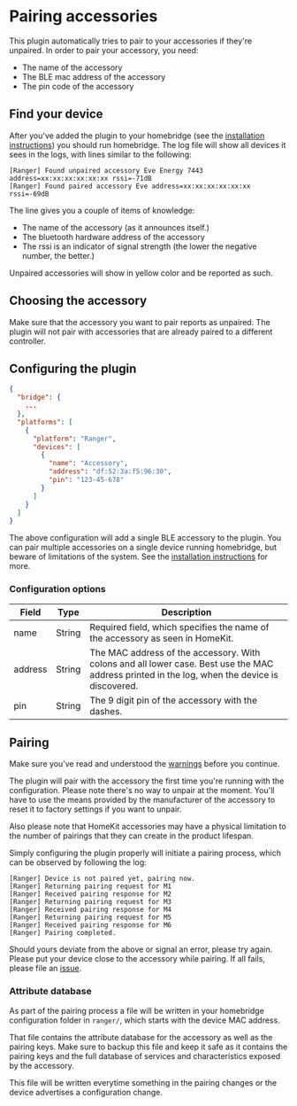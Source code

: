 # Pairing accessories

This plugin automatically tries to pair to your accessories if they're unpaired. In order to pair your accessory, you need:

- The name of the accessory
- The BLE mac address of the accessory
- The pin code of the accessory

## Find your device

After you've added the plugin to your homebridge (see the [installation instructions](../install.md)) you should run homebridge. The log file will show all devices it sees in the logs, with lines similar to the following:

```text
[Ranger] Found unpaired accessory Eve Energy 7443 address=xx:xx:xx:xx:xx:xx rssi=-71dB
[Ranger] Found paired accessory Eve address=xx:xx:xx:xx:xx:xx rssi=-69dB
```

The line gives you a couple of items of knowledge:

- The name of the accessory (as it announces itself.)
- The bluetooth hardware address of the accessory
- The rssi is an indicator of signal strength (the lower the negative number, the better.)

Unpaired accessories will show in yellow color and be reported as such.

## Choosing the accessory

Make sure that the accessory you want to pair reports as unpaired. The plugin will not pair with accessories that are already paired to a different controller.

## Configuring the plugin

```json
{
  "bridge": {
    ...
  },
  "platforms": [
    {
      "platform": "Ranger",
      "devices": [
        {
          "name": "Accessory",
          "address": "df:52:3a:f5:96:30",
          "pin": "123-45-678"
        }
      ]
    }
  ]
}
```

The above configuration will add a single BLE accessory to the plugin. You can pair multiple accessories on a single device running homebridge, but beware of limitations of the system. See the [installation instructions](../install.md) for more.

### Configuration options

| Field | Type | Description |
|---|---|---|
| name | String | Required field, which specifies the name of the accessory as seen in HomeKit. |
| address | String | The MAC address of the accessory. With colons and all lower case. Best use the MAC address printed in the log, when the device is discovered. |
| pin | String | The 9 digit pin of the accessory with the dashes.

## Pairing

Make sure you've read and understood the [warnings](../warnings.md) before you continue.

The plugin will pair with the accessory the first time you're running with the configuration. Please note there's no way to unpair at the moment. You'll have to use the means provided by the manufacturer of the accessory to reset it to factory settings if you want to unpair.

Also please note that HomeKit accessories may have a physical limitation to the number of pairings that they can create in the product lifespan.

Simply configuring the plugin properly will initiate a pairing process, which can be observed by following the log:

```text
[Ranger] Device is not paired yet, pairing now.
[Ranger] Returning pairing request for M1
[Ranger] Received pairing response for M2
[Ranger] Returning pairing request for M3
[Ranger] Received pairing response for M4
[Ranger] Returning pairing request for M5
[Ranger] Received pairing response for M6
[Ranger] Pairing completed.
```

Should yours deviate from the above or signal an error, please try again. Please put your device close to the accessory while pairing. If all fails, please file an [issue](https://github.com/grover/homebridge-ranger/issues).

### Attribute database

As part of the pairing process a file will be written in your homebridge configuration folder in ```ranger/```, which starts with the device MAC address.

That file contains the attribute database for the accessory as well as the pairing keys. Make sure to backup this file and keep it safe as it contains the pairing keys and the full database of services and characteristics exposed by the accessory.

This file will be written everytime something in the pairing changes or the device advertises a configuration change.
